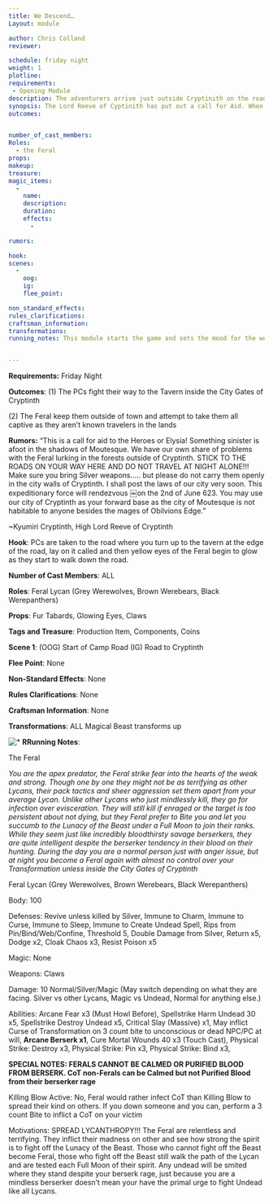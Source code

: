 ```yaml
---
title: We Descend…
Layout: module

author: Chris Colland 
reviewer: 

schedule: friday night
weight: 1
plotline: 
requirements: 
 - Opening Module
description: The adventurers arrive just outside Cryptinith on the road and are ambushed by the Feral. They must fight their way to the City Gates of Cryptinith if they want sanctuary from the Feral
synopsis: The Lord Reeve of Cyptinith has put out a call for Aid. When the Adventurers arrive at the edge of town, a Howl pierces the night and the Glowing Eyes of the Feral descend upon them in a frenzy! The adventurers must fight there way into the City Gates to safety. The road up the hill the Cryptinth is a long one and the Feral are relentless in their assault. Something tonight seems to have them particularly fired up and angry.
outcomes: 


number_of_cast_members: 
Roles: 
  - the Feral
props: 
makeup: 
treasure: 
magic_items:
  - 
    name: 
    description:  
    duration: 
    effects: 
      - 

rumors: 

hook: 
scenes: 
  - 
    oog: 
    ig: 
    flee_point: 

non_standard_effects: 
rules_clarifications: 
craftsman_information: 
transformations: 
running_notes: This module starts the game and sets the mood for the weekend. As Lay On is called, the PCS are taken to the road where you turn up to the tavern at the edge of the road. When the call for Game On hit, the howls of the Feral and their glowing yellow eyes come alive as the PCs begin to march, this eerie chill will activate ALL MAGICAL BEAST TRANSFORMS. They must fight down the road to the Mod Shack and turn around back to the entrance. Once they make it back to where they started the last wave of Lycans will stop spawning. When the players defeat the remaining Feral, they may enter the tavern as normal, they will be told the Torches are active on the road now and to make their way to the Tavern, the Lord Reeve will be notified of their arrival


---
```




 











 **Requirements:** Friday Night 

 



 

**Outcomes**: (1) The PCs fight their way to the Tavern inside the City Gates of Cryptinth

(2) The Feral keep them outside of town and attempt to take them all captive as they aren’t known travelers in the lands

 

**Rumors:** “This is a call for aid to the Heroes or Elysia! Something sinister is afoot in the shadows of Moutesque. We have our own share of problems with the Feral lurking in the forests outside of Cryptinth. STICK TO THE ROADS ON YOUR WAY HERE AND DO NOT TRAVEL AT NIGHT ALONE!!! Make sure you bring Silver weapons….. but please do not carry them openly in the city walls of Cryptinth. I shall post the laws of our city very soon. This expeditionary force will rendezvous ￼on the 2nd of June 623. You may use our city of Cryptinth as your forward base as the city of Moutesque is not habitable to anyone besides the mages of Obilvions Edge.”

~Kyumiri Cryptinth, High Lord Reeve of Cryptinth




 **Hook**: PCs are taken to the road where you turn up to the tavern at the edge of the road, lay on it called and then yellow eyes of the Feral begin to glow as they start to walk down the road. 

**Number of Cast Members**: ALL

**Roles**: Feral Lycan (Grey Werewolves, Brown Werebears, Black Werepanthers)

**Props**:  Fur Tabards, Glowing Eyes, Claws

**Tags and Treasure**: Production Item, Components, Coins

**Scene 1**: (OOG) Start of Camp Road (IG) Road to Cryptinth

**Flee Point**: None

**Non-Standard Effects**: None

**Rules Clarifications**: None

**Craftsman Information**: None

**Transformations**: ALL Magical Beast transforms up

![*](PicExportError)       **RRunning Notes**: 

 

 

 

 

 

 

 

 

 

 

 

 

 

 

 

 

 

 

 

 

 

 

 

 

The Feral

*You are the apex predator, the Feral strike fear into the hearts of the weak and strong. Though one by one they might not be as terrifying as other Lycans, their pack tactics and sheer aggression set them apart from your average Lycan. Unlike other Lycans who just mindlessly kill, they go for infection over evisceration. They will still kill if enraged or the target is too persistent about not dying, but they Feral prefer to Bite you and let you succumb to the Lunacy of the Beast under a Full Moon to join their ranks. While they seem just like incredibly bloodthirsty savage berserkers, they are quite intelligent despite the berserker tendency in their blood on their hunting. During the day you are a normal person just with anger issue, but at night you become a Feral again with almost no control over your Transformation unless inside the City Gates of Cryptinth*

Feral Lycan (Grey Werewolves, Brown Werebears, Black Werepanthers)

Body: 100

Defenses: Revive unless killed by Silver, Immune to Charm, Immune to Curse, Immune to Sleep, Immune to Create Undead Spell, Rips from Pin/Bind/Web/Confine, Threshold 5, Double Damage from Silver, Return x5, Dodge x2, Cloak Chaos x3, Resist Poison x5



Magic: None

Weapons: Claws

Damage: 10 Normal/Silver/Magic (May switch depending on what they are facing. Silver vs other Lycans, Magic vs Undead, Normal for anything else.)

Abilities: Arcane Fear x3 (Must Howl Before), Spellstrike Harm Undead 30 x5, Spellstrike Destroy Undead x5, Critical Slay (Massive) x1, May inflict Curse of Transformation on 3 count bite to unconscious or dead NPC/PC at will, **Arcane Berserk x1**, Cure Mortal Wounds 40 x3 (Touch Cast), Physical Strike: Destroy x3, Physical Strike: Pin x3, Physical Strike: Bind x3, 

**SPECIAL NOTES: FERALS CANNOT BE CALMED OR PURIFIED BLOOD FROM BERSERK. CoT non-Ferals can be Calmed but not Purified Blood from their berserker rage** 

Killing Blow Active: No, Feral would rather infect CoT than Killing Blow to spread their kind on others. If you down someone and you can, perform a 3 count Bite to inflict a CoT on your victim

Motivations: SPREAD LYCANTHROPY!!! The Feral are relentless and terrifying. They inflict their madness on other and see how strong the spirit is to fight off the Lunacy of the Beast. Those who cannot fight off the Beast become Feral, those who fight off the Beast still walk the path of the Lycan and are tested each Full Moon of their spirit. Any undead will be smited where they stand despite your berserk rage, just because you are a mindless berserker doesn’t mean your have the primal urge to fight Undead like all Lycans.
